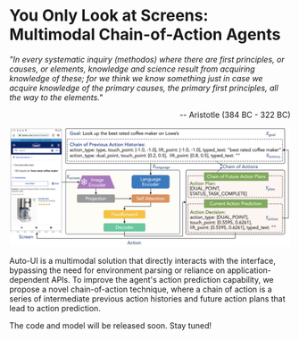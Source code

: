 # You Only Look at Screens: Multimodal Chain-of-Action Agents

*"In every systematic inquiry (methodos) where there are first principles, or causes, or elements, knowledge and science result from acquiring knowledge of these; for we think we know something just in case we acquire knowledge of the primary causes, the primary first principles, all the way to the elements."*

<p align="right">-- Aristotle (384 BC - 322 BC)</p>

![](overview.jpg)

Auto-UI is a multimodal solution that directly interacts with the interface, bypassing the need for environment parsing or reliance on application-dependent APIs. To improve the agent's action prediction capability, we propose a novel chain-of-action technique, where a chain of action is a series of intermediate previous action histories and future action plans that lead to action prediction.

The code and model will be released soon. Stay tuned!